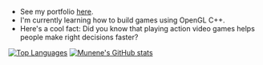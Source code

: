 



 
 
 - See my portfolio [here](https://munene-portfolio.web.app/).
 - I'm currently learning how to build games using OpenGL C++.
 - Here's a cool fact: Did you know that playing action video games helps people make right decisions faster?
 
 
 
 
 
 
 
<!--  
 


  [![Top Langs](https://github-readme-stats.vercel.app/api/top-langs/?username=JohnMunene&theme=radical&show_icons=true)](https://github.com/anuraghazra/github-readme-stats)
 -->
[![Top Languages](https://github-readme-stats.vercel.app/api/top-langs/?username=johnmunene&theme=radical)](https://github.com/muneneyrn)
 [![Munene's GitHub stats](https://github-readme-stats.vercel.app/api?username=johnmunene&theme=radical&show_icons=true)](https://github.com/anuraghazra/github-readme-stats)

